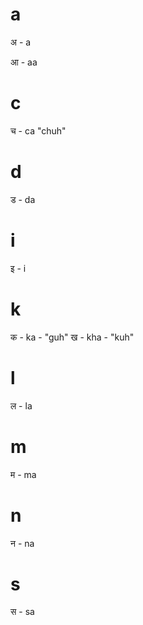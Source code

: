 # a

अ - a

आ - aa

# c

च - ca "chuh"

# d

ड - da

# i

इ - i

# k

क - ka - "guh"
ख - kha - "kuh"

# l

ल - la

# m

म - ma

# n

न - na

# s

स - sa
